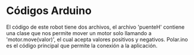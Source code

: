 # Códigos Arduino
El código de este robot tiene dos archivos, el archivo 'puenteH' contiene una clase que nos permite mover un motor solo llamando a 'motor.move(valor)', el cual acepta valores positivos y negativos. Polar.ino es el código principal que permite la conexión a la aplicación.
